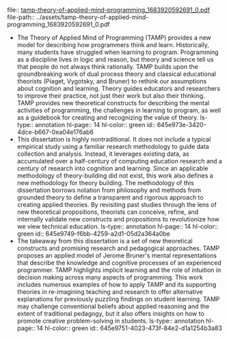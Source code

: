 file:: [tamp-theory-of-applied-mind-programming_1683920592691_0.pdf](../assets/tamp-theory-of-applied-mind-programming_1683920592691_0.pdf)
file-path:: ../assets/tamp-theory-of-applied-mind-programming_1683920592691_0.pdf

- The Theory of Applied Mind of Programming (TAMP) provides a new model for describing how programmers think and learn. Historically, many students have struggled when learning to program. Programming as a discipline lives in logic and reason, but theory and science tell us that people do not always think rationally. TAMP builds upon the groundbreaking work of dual process theory and classical educational theorists (Piaget, Vygotsky, and Bruner) to rethink our assumptions about cognition and learning. Theory guides educators and researchers to improve their practice, not just their work but also their thinking. TAMP provides new theoretical constructs for describing the mental activities of programming, the challenges in learning to program, as well as a guidebook for creating and recognizing the value of theory.
  ls-type:: annotation
  hl-page:: 14
  hl-color:: green
  id:: 645e973e-3420-4dce-b667-0ea04e176ab6
- This dissertation is highly nontraditional. It does not include a typical empirical study using a familiar research methodology to guide data collection and analysis. Instead, it leverages existing data, as accumulated over a half-century of computing education research and a century of research into cognition and learning. Since an applicable methodology of theory-building did not exist, this work also defines a new methodology for theory building. The methodology of this dissertation borrows notation from philosophy and methods from grounded theory to define a transparent and rigorous approach to creating applied theories. By revisiting past studies through the lens of new theoretical propositions, theorists can conceive, refine, and internally validate new constructs and propositions to revolutionize how we view technical education.
  ls-type:: annotation
  hl-page:: 14
  hl-color:: green
  id:: 645e9749-f6bb-4259-a2d1-05d2a364a0be
- The takeaway from this dissertation is a set of new theoretical constructs and promising research and pedagogical approaches. TAMP proposes an applied model of Jerome Bruner's mental representations that describe the knowledge and cognitive processes of an experienced programmer. TAMP highlights implicit learning and the role of intuition in decision making across many aspects of programming. This work includes numerous examples of how to apply TAMP and its supporting theories in re-imagining teaching and research to offer alternative explanations for previously puzzling findings on student learning. TAMP may challenge conventional beliefs about applied reasoning and the extent of traditional pedagogy, but it also offers insights on how to promote creative problem-solving in students.
  ls-type:: annotation
  hl-page:: 14
  hl-color:: green
  id:: 645e9751-4023-473f-84e2-d1a1254b3a83
